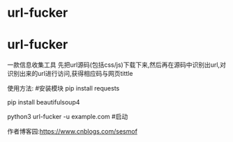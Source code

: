 # url-fucker
# url-fucker

一款信息收集工具
先把url源码(包括css/js)下载下来,然后再在源码中识别出url,对识别出来的url进行访问,获得相应码与网页tittle

使用方法:
#安装模块
pip install requests

pip install beautifulsoup4



python3 url-fucker -u example.com  #启动

作者博客园:https://www.cnblogs.com/sesmof
